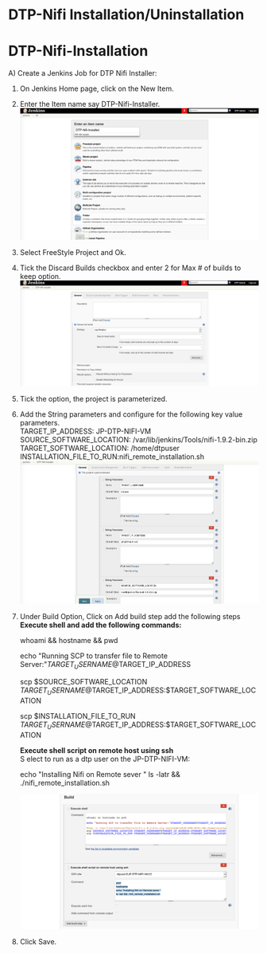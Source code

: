 # DTP-Nifi Installation/Uninstallation

# DTP-Nifi-Installation

A) Create a Jenkins Job for DTP Nifi Installer:

1. On Jenkins Home page, click on the New Item.

2. Enter the Item name say DTP-Nifi-Installer.
![Create-DTP-Nifi-Installer Jenkins](/integrationlayer/nifi/images/dtp-nifi-installer1.png)

3. Select FreeStyle Project and Ok.

4. Tick the Discard Builds checkbox and enter 2 for Max # of builds to keep option.
![DiscardBuild-DTP-Nifi-Installer Jenkins](/integrationlayer/nifi/images/dtp-nifi-installer2.png)

5. Tick the option, the  project  is parameterized.

6. Add the String parameters and configure for the following key value parameters. \
   TARGET_IP_ADDRESS: JP-DTP-NIFI-VM
   SOURCE_SOFTWARE_LOCATION: /var/lib/jenkins/Tools/nifi-1.9.2-bin.zip
   TARGET_SOFTWARE_LOCATION: /home/dtpuser
   INSTALLATION_FILE_TO_RUN:nifi_remote_installation.sh
![Parameterise-DTP-Nifi-Installer Jenkins](/integrationlayer/nifi/images/dtp-nifi-installer3.png)

7. Under Build Option, Click on Add build step add the following steps
   **Execute shell and add the following commands:** 

   whoami && hostname && pwd

   echo "Running SCP to transfer file to Remote Server:"$TARGET_USERNAME@$TARGET_IP_ADDRESS

   scp $SOURCE_SOFTWARE_LOCATION $TARGET_USERNAME@$TARGET_IP_ADDRESS:$TARGET_SOFTWARE_LOCATION

   scp $INSTALLATION_FILE_TO_RUN $TARGET_USERNAME@$TARGET_IP_ADDRESS:$TARGET_SOFTWARE_LOCATION

   **Execute shell script on remote host using ssh** \
   S    elect to run as a dtp user on the JP-DTP-NIFI-VM: 

   echo "Installing Nifi on Remote sever "
   ls -latr && ./nifi_remote_installation.sh

   ![AddBuildSteps-DTP-Nifi-Installer Jenkins](/integrationlayer/nifi/images/dtp-nifi-installer4.png)

8. Click Save.
